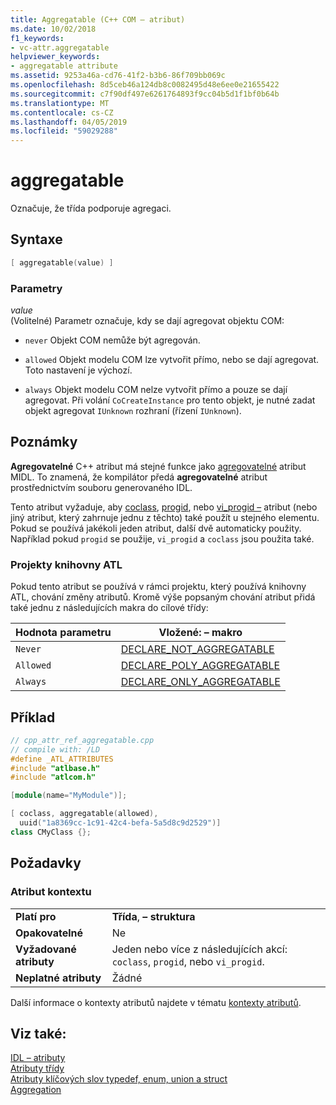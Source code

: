 ```yaml
---
title: Aggregatable (C++ COM – atribut)
ms.date: 10/02/2018
f1_keywords:
- vc-attr.aggregatable
helpviewer_keywords:
- aggregatable attribute
ms.assetid: 9253a46a-cd76-41f2-b3b6-86f709bb069c
ms.openlocfilehash: 8d5ceb46a124db8c0082495d48e6ee0e21655422
ms.sourcegitcommit: c7f90df497e6261764893f9cc04b5d1f1bf0b64b
ms.translationtype: MT
ms.contentlocale: cs-CZ
ms.lasthandoff: 04/05/2019
ms.locfileid: "59029288"
---
```

# <a name="aggregatable"></a>aggregatable

Označuje, že třída podporuje agregaci.

## <a name="syntax"></a>Syntaxe

```cpp
[ aggregatable(value) ]
```

### <a name="parameters"></a>Parametry

*value*<br/>
(Volitelné) Parametr označuje, kdy se dají agregovat objektu COM:

- `never` Objekt COM nemůže být agregován.

- `allowed` Objekt modelu COM lze vytvořit přímo, nebo se dají agregovat. Toto nastavení je výchozí.

- `always` Objekt modelu COM nelze vytvořit přímo a pouze se dají agregovat. Při volání `CoCreateInstance` pro tento objekt, je nutné zadat objekt agregovat `IUnknown` rozhraní (řízení `IUnknown`).

## <a name="remarks"></a>Poznámky

**Agregovatelné** C++ atribut má stejné funkce jako [agregovatelné](/windows/desktop/Midl/aggregatable) atribut MIDL. To znamená, že kompilátor předá **agregovatelné** atribut prostřednictvím souboru generovaného IDL.

Tento atribut vyžaduje, aby [coclass](coclass.md), [progid](progid.md), nebo [vi_progid –](vi-progid.md) atribut (nebo jiný atribut, který zahrnuje jednu z těchto) také použít u stejného elementu. Pokud se používá jakékoli jeden atribut, další dvě automaticky použity. Například pokud `progid` se použije, `vi_progid` a `coclass` jsou použita také.

### <a name="atl-projects"></a>Projekty knihovny ATL

Pokud tento atribut se používá v rámci projektu, který používá knihovny ATL, chování změny atributů. Kromě výše popsaným chování atribut přidá také jednu z následujících makra do cílové třídy:

|Hodnota parametru|Vložené: – makro|
|---------------------|--------------------|
|`Never`|[DECLARE_NOT_AGGREGATABLE](../../atl/reference/aggregation-and-class-factory-macros.md#declare_not_aggregatable)|
|`Allowed`|[DECLARE_POLY_AGGREGATABLE](../../atl/reference/aggregation-and-class-factory-macros.md#declare_poly_aggregatable)|
|`Always`|[DECLARE_ONLY_AGGREGATABLE](../../atl/reference/aggregation-and-class-factory-macros.md#declare_only_aggregatable)|

## <a name="example"></a>Příklad

```cpp
// cpp_attr_ref_aggregatable.cpp
// compile with: /LD
#define _ATL_ATTRIBUTES
#include "atlbase.h"
#include "atlcom.h"

[module(name="MyModule")];

[ coclass, aggregatable(allowed),
  uuid("1a8369cc-1c91-42c4-befa-5a5d8c9d2529")]
class CMyClass {};
```

## <a name="requirements"></a>Požadavky

### <a name="attribute-context"></a>Atribut kontextu

|||
|-|-|
|**Platí pro**|**Třída**, **– struktura**|
|**Opakovatelné**|Ne|
|**Vyžadované atributy**|Jeden nebo více z následujících akcí: `coclass`, `progid`, nebo `vi_progid`.|
|**Neplatné atributy**|Žádné|

Další informace o kontexty atributů najdete v tématu [kontexty atributů](cpp-attributes-com-net.md#contexts).

## <a name="see-also"></a>Viz také:

[IDL – atributy](idl-attributes.md)<br/>
[Atributy třídy](class-attributes.md)<br/>
[Atributy klíčových slov typedef, enum, union a struct](typedef-enum-union-and-struct-attributes.md)<br/>
[Aggregation](/windows/desktop/com/aggregation)